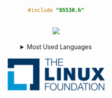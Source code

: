 
<div align="center">

```c
#include "85530.h"
```
</div>
<br>
<div align="center">
<img src="https://github-readme-stats.vercel.app/api?username=855309"></img></div>
<br>
<div align="center">
<details>
<summary>Most Used Languages</summary>
<br>
<img src="https://github-readme-stats.vercel.app/api/top-langs?username=855309&show_icons=true&locale=en&layout=compact">
</details>
</div>
<br>
<div align="center">
<img src="lf.png" height="75">
</div>
<br>
<div align="center">
</div>
